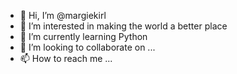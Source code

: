 - 👋 Hi, I’m @margiekirl
- 👀 I’m interested in making the world a better place
- 🌱 I’m currently learning Python
- 💞️ I’m looking to collaborate on ...
- 📫 How to reach me ...

<!---
margiekirl/margiekirl is a ✨ special ✨ repository because its `README.md` (this file) appears on your GitHub profile.
You can click the Preview link to take a look at your changes.
--->
